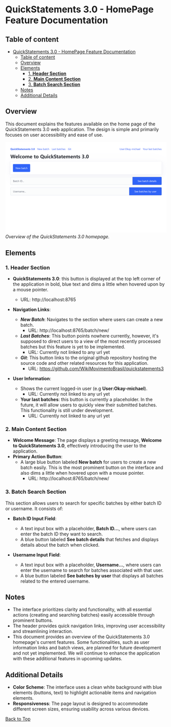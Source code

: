 # QuickStatements 3.0 - HomePage Feature Documentation
## Table of content
- [QuickStatements 3.0 - HomePage Feature Documentation](#quickstatements-30---homepage-feature-documentation)
  - [Table of content](#table-of-content)
  - [Overview](#overview)
  - [Elements](#elements)
    - [1. **Header Section**](#1-header-section)
    - [2. **Main Content Section**](#2-main-content-section)
    - [3. **Batch Search Section**](#3-batch-search-section)
  - [Notes](#notes)
  - [Additional Details](#additional-details)

## Overview

This document explains the features available on the home page
of the QuickStatements 3.0 web application. The design is simple 
and primarily focuses on user accessibility and ease of use.

![Homepage Overview](screenshot2.jpg)
*Overview of the QuickStatements 3.0 homepage.*

## Elements

### 1. **Header Section**

- **QuickStatements 3.0**: this button is displayed at the top left corner
    of the application in bold, blue text and dims a little when 
    hovered upon by a mouse pointer.
  - URL: http://localhost:8765
- **Navigation Links**:
  - ***New Batch***: Navigates to the section where users can create
        a new batch.
    - URL: http://localhost:8765/batch/new/
  - ***Last Batches***: This button points nowhere currently, however,
    it's supposed to direct users to a view of the most recently processed
    batches but this feature is yet to be implemented.
    - URL: Currently not linked to any url yet
  - ***Git***: This button links to the original github repository hosting
    the source code and other related resources for this application.
    - URL: https://github.com/WikiMovimentoBrasil/quickstatements3

- **User Information**:
  - Shows the current logged-in user (e.g **User:Okay-michael**).
    - URL: Currently not linked to any url yet
  - **Your last batches**: this button is currently a placeholder. In the
    future, it will allow users to quickly view their submitted batches.
    This functionality is still under development.
    - URL: Currently not linked to any url yet

### 2. **Main Content Section**

- **Welcome Message**: The page displays a greeting message, **Welcome to
    QuickStatements 3.0**, effectively introducing the user to the application.
- **Primary Action Button**:
  - A large blue button labeled **New batch** for users to create a
    new batch easily. This is the most prominent button on the interface
    and also dims a little when hovered upon with a mouse pointer.
    - URL: http://localhost:8765/batch/new/

### 3. **Batch Search Section**

This section allows users to search for specific batches by either batch ID
or username. It consists of:

- **Batch ID Input Field**:
  - A text input box with a placeholder, **Batch ID...**, where users can
    enter the batch ID they want to search.
  - A blue button labeled **See batch details** that fetches and displays
    details about the batch when clicked.

- **Username Input Field**:
  - A text input box with a placeholder, **Username...**, where users can
    enter the username to search for batches associated with that user.
  - A blue button labeled **See batches by user** that displays all 
    batches related to the entered username.

## Notes

- The interface prioritizes clarity and functionality, with all essential
    actions (creating and searching batches) easily accessible through
    prominent buttons.
- The header provides quick navigation links, improving user accessibility
    and streamlining interaction.
- This document provides an overview of the QuickStatements 3.0 homepage's
  current features. Some functionalities, such as user information links
  and batch views, are planned for future development and not yet
  implemented. We will continue to enhance the application with these
  additional features in upcoming updates.

## Additional Details

- **Color Scheme**: The interface uses a clean white background with blue
    elements (buttons, text) to highlight actionable items
    and navigation elements.
- **Responsiveness**: The page layout is designed to accommodate different
    screen sizes, ensuring usability across various devices.

[Back to Top](#quickstatements-30---homepage-feature-documentation)
